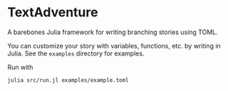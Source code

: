 # TextAdventure

A barebones Julia framework for writing branching stories using TOML.

You can customize your story with variables, functions, etc. by writing in Julia. See the `examples` directory for examples.

Run with

    julia src/run.jl examples/example.toml
